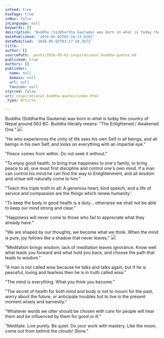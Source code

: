 ```yaml
---
inFeed: true
hasPage: true
inNav: false
inLanguage: null
keywords: []
description: 'Buddha (Siddhartha Gautama) was born in what is today the country of Nepal around 563 BC. Buddha literally means: "The Enlightened / Awakened One." '
datePublished: '2016-05-02T03:18:15.628Z'
dateModified: '2016-05-02T03:17:10.367Z'
title: ''
author: []
sourcePath: _posts/2016-05-02-inspirational-buddha-quotes.md
published: true
authors: []
publisher:
  name: null
  domain: null
  url: null
  favicon: null
starred: false
url: inspirational-buddha-quotes/index.html
_type: Article

---
```

Buddha (Siddhartha Gautama) was born in what is today the country of Nepal around 563 BC. Buddha literally means: "The Enlightened / Awakened One." ![](https://the-grid-user-content.s3-us-west-2.amazonaws.com/ff91ee9f-1ca3-48df-9244-2c6390b2d48d.png)

"He who experiences the unity of life sees his own Self in all beings, and all beings in his own Self, and looks on everything with an impartial eye."

"Peace comes from within. Do not seek it without."

"To enjoy good health, to bring true happiness to one's family, to bring peace to all, one must first discipline and control one's own mind. If a man can control his mind he can find the way to Enlightenment, and all wisdom and virtue will naturally come to him." 

"Teach this triple truth to all: A generous heart, kind speech, and a life of service and compassion are the things which renew humanity.'

"To keep the body in good health is a duty... otherwise we shall not be able to keep our mind strong and clear."

"Happiness will never come to those who fail to appreciate what they already have."

"We are shaped by our thoughts; we become what we think. When the mind is pure, joy follows like a shadow that never leaves."
![](https://the-grid-user-content.s3-us-west-2.amazonaws.com/0360d6f0-6495-4cd1-b535-6e862cb9e24b.png)

"Meditation brings wisdom; lack of meditation leaves ignorance. Know well what leads you forward and what hold you back, and choose the path that leads to wisdom."

"A man is not called wise because he talks and talks again; but if he is peaceful, loving and fearless then he is in truth called wise."

"The mind is everything. What you think you become."

"The secret of health for both mind and body is not to mourn for the past, worry about the future, or anticipate troubles but to live in the present moment wisely and earnestly."

"Whatever words we utter should be chosen with care for people will hear them and be influenced by them for good or ill."

"Meditate. Live purely. Be quiet. Do your work with mastery. Like the moon, come out from behind the clouds! Shine."
